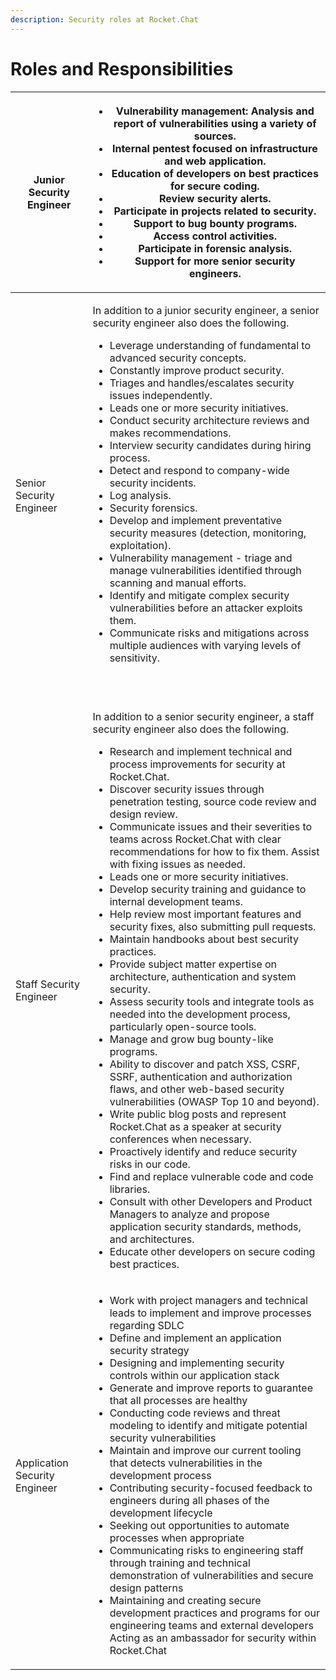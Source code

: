 ```yaml
---
description: Security roles at Rocket.Chat
---
```


# Roles and Responsibilities

| Junior Security Engineer      | <ul><li>Vulnerability management: Analysis and report of vulnerabilities using a variety of sources.</li><li>Internal pentest focused on infrastructure and web application.</li><li>Education of developers on best practices for secure coding.</li><li>Review security alerts.</li><li>Participate in projects related to security.</li><li>Support to bug bounty programs.</li><li>Access control activities.</li><li>Participate in forensic analysis.</li><li>Support for more senior security engineers.</li></ul><p></p>                                                                                                                                                                                                                                                                                                                                                                                                                                                                                                                                                                                                                                                                                                                                                                                                                                                                                                                                                                                                                                                                                                                                                           |
| ----------------------------- | ------------------------------------------------------------------------------------------------------------------------------------------------------------------------------------------------------------------------------------------------------------------------------------------------------------------------------------------------------------------------------------------------------------------------------------------------------------------------------------------------------------------------------------------------------------------------------------------------------------------------------------------------------------------------------------------------------------------------------------------------------------------------------------------------------------------------------------------------------------------------------------------------------------------------------------------------------------------------------------------------------------------------------------------------------------------------------------------------------------------------------------------------------------------------------------------------------------------------------------------------------------------------------------------------------------------------------------------------------------------------------------------------------------------------------------------------------------------------------------------------------------------------------------------------------------------------------------------------------------------------------------------------------------------------------------------ |
| Senior Security Engineer      | <p>In addition to a junior security engineer, a senior security engineer also does the following.</p><ul><li>Leverage understanding of fundamental to advanced security concepts.</li><li>Constantly improve product security.</li><li>Triages and handles/escalates security issues independently.</li><li>Leads one or more security initiatives.</li><li>Conduct security architecture reviews and makes recommendations.</li><li>Interview security candidates during hiring process.</li><li>Detect and respond to company-wide security incidents.</li><li>Log analysis.</li><li>Security forensics.</li><li>Develop and implement preventative security measures (detection, monitoring, exploitation).</li><li>Vulnerability management - triage and manage vulnerabilities identified through scanning and manual efforts.</li><li>Identify and mitigate complex security vulnerabilities before an attacker exploits them.</li><li>Communicate risks and mitigations across multiple audiences with varying levels of sensitivity.</li></ul><p><br></p>                                                                                                                                                                                                                                                                                                                                                                                                                                                                                                                                                                                                                          |
| Staff Security Engineer       | <p>In addition to a senior security engineer, a staff security engineer also does the following.</p><ul><li>Research and implement technical and process improvements for security at Rocket.Chat. </li><li>Discover security issues through penetration testing, source code review and design review.</li><li>Communicate issues and their severities to teams across Rocket.Chat with clear recommendations for how to fix them. Assist with fixing issues as needed.</li><li>Leads one or more security initiatives.</li><li>Develop security training and guidance to internal development teams.</li><li>Help review most important features and security fixes, also submitting pull requests.</li><li>Maintain handbooks about best security practices.</li><li>Provide subject matter expertise on architecture, authentication and system security.</li><li>Assess security tools and integrate tools as needed into the development process, particularly open-source tools.</li><li>Manage and grow bug bounty-like programs.</li><li>Ability to discover and patch XSS, CSRF, SSRF, authentication and authorization flaws, and other web-based security vulnerabilities (OWASP Top 10 and beyond).</li><li>Write public blog posts and represent Rocket.Chat as a speaker at security conferences when necessary.</li><li>Proactively identify and reduce security risks in our code.</li><li>Find and replace vulnerable code and code libraries.</li><li>Consult with other Developers and Product Managers to analyze and propose application security standards, methods, and architectures.</li><li>Educate other developers on secure coding best practices.</li></ul> |
| Application Security Engineer | <ul><li>Work with project managers and technical leads to implement and improve processes regarding SDLC </li><li>Define and implement an application security strategy </li><li>Designing and implementing security controls within our application stack </li><li>Generate and improve reports to guarantee that all processes are healthy </li><li>Conducting code reviews and threat modeling to identify and mitigate potential security vulnerabilities </li><li>Maintain and improve our current tooling that detects vulnerabilities in the development process </li><li>Contributing security-focused feedback to engineers during all phases of the development lifecycle </li><li>Seeking out opportunities to automate processes when appropriate </li><li>Communicating risks to engineering staff through training and technical demonstration of vulnerabilities and secure design patterns </li><li>Maintaining and creating secure development practices and programs for our engineering teams and external developers Acting as an ambassador for security within Rocket.Chat</li></ul>                                                                                                                                                                                                                                                                                                                                                                                                                                                                                                                                                                                 |

